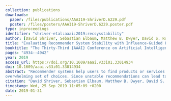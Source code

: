```yaml
---
collection: publications
downloads:
  paper: /files/publications/AAAI19-ShriverD.6229.pdf
  poster: /files/posters/AAAI19-ShriverD.6229.poster.pdf
type: inproceedings
identifier: "shriver-etal:aaai:2019:recsysstability"
author: [David Shriver, Sebastian Elbaum, Matthew B. Dwyer, David S. Rosenblum]
title: "Evaluating Recommender System Stability with Influence-Guided Fuzzing"
booktitle: "The Thirty-Third {AAAI} Conference on Artificial Intelligence, {AAAI} 2019, The Thirty-First Innovative Applications of Artificial Intelligence Conference, {IAAI} 2019, The Ninth {AAAI} Symposium on Educational Advances in Artificial Intelligence, {EAAI} 2019, Honolulu, Hawaii, USA, January 27 - February 1, 2019"
pages: "4934--4942"
year: 2019
access_url: https://doi.org/10.1609/aaai.v33i01.33014934
doi: 10.1609/aaai.v33i01.33014934
abstract: "Recommender systems help users to find products or services they may like when lacking personal experience or facing an
overwhelming set of choices. Since unstable recommendations can lead to distrust, loss of profits, and a poor user experience, it is important to test recommender system stability. In this work, we present an approach based on inferred models of influence that underlie recommender systems to guide the generation of dataset modifications to assess a recommender's stability. We implement our approach and evaluate it on several recommender algorithms using the MovieLens dataset. We find that influence-guided fuzzing can effectively find small sets of modifications that cause significantly more instability than random approaches."
citation: "David Shriver, Sebastian Elbaum, Matthew B. Dwyer, David S. Rosenblum. 2019. Evaluating Recommender System Stability with Influence-Guided Fuzzing. In <i>The Thirty-Third AAAI Conference on Artificial Intelligence, AAAI 2019, The Thirty-First Innovative Applications of Artificial Intelligence Conference, IAAI 2019, The Ninth AAAI Symposium on Educational Advances in Artificial Intelligence, EAAI 2019, Honolulu, Hawaii, USA, January 27 - February 1, 2019</i>. 4934-4942. https://doi.org/10.1609/aaai.v33i01.33014934"
timestamp: Wed, 25 Sep 2019 11:05:09 +0200
date: 2019-01-31
---
```


